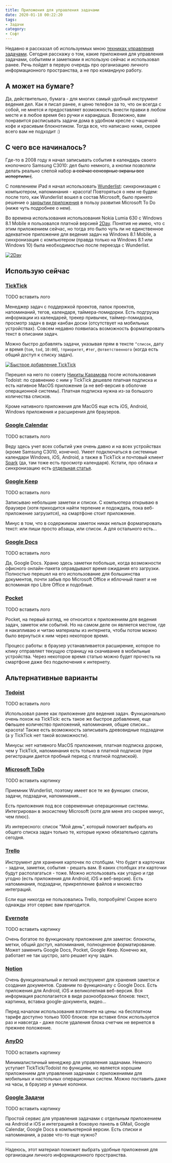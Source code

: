 ```yaml
---
title: Приложения для управления задачами
date: 2020-01-18 00:22:20
tags:
- Задачи 
category:
- Софт
---
```


Недавно я рассказал об используемых мною [техниках управления задачами](/posts/2020/time-management-techniques/). Сегодня расскажу о том, какие приложения для управления задачами, событиям и заметками я использую сейчас и использовал ранее. Речь пойдет в первую очередь про организацию личного информационного пространства, а не про командную работу.

<!-- more -->

## А может на бумаге?

Да, действительно, бумага - для многих самый удобный инструмент ведения дел. Как я писал ранее, я ценю телефон за то, что он всегда с собой, не мнется и предоставляет возможность внести правки в любом месте и в любое время без ручки и карандаша. Возможно, вам понравится расписывать задачи дома в удобном кресле с чашечкой кофе и красивым блокнотиком. Тогда все, что написано ниже, скорее всего вам не подходит :)

## С чего все начиналось?

Где-то в 2008 году я начал записывать события в календарь своего кнопочного Samsung C3010: дел было немного, а кнопки позволяли делать реально слепой набор ~~а сейчас сенсорные экраны все испортили:(~~.

С появлением iPad я начал использовать [Wunderlist](/posts/2013/wunderlist/): синхронизация с компьютером, напоминания - красота! Повторяться о нем не будем: после того, как Wunderlist вошел в состав Microsoft, было принято решение о [закрытии приложения](https://www.wunderlist.com/blog/join-us-on-our-new-journey/) в пользу развития Microsoft To Do (ниже чуть подробнее о нем).

Во времена использования использования Nokia Lumia 630 с Windows 8.1 Mobile я пользовался платной версией [2Day](https://www.2day-app.com/). Понятия не имею, что с этим приложением сейчас, но тогда это было чуть ли не единственное адекватное приложение для ведения задач на Windows 8.1 Mobile, а синхронизация с компьютером (правда только на Windows 8.1 или Windows 10) была необходимостью после переезда с Wunderlist.

[![2Day](/content/2020/time-management-soft/2day.png)](/content/2020/time-management-soft/2day.png)

## Использую сейчас

### [TickTick](https://ticktick.com/)

TODO вставить лого

Менеджер задач с поддержкой проектов, папок проектов, напоминаний, тегов, календаря, таймера-помидорки. Есть подгрузка информации из календарей, трекер привычек, таймер-помидорка, просмотр задач в виде канбан доски (отсутствует на мобильных устройствах). Совсем недавно появилась возможность форматировать текст в описании задач.

Можно быстро добавлять задачи, указывая прям в тексте `^список`, дату и время (`tom`, `tod`, `10:00`), `!приоритет`, `#тег`, `@ответственного` (когда есть общий доступ к списку задач).

[![Быстрое добавление TickTick](/content/2020/time-management-soft/ticktick-quick-add.png)](/content/2020/time-management-soft/ticktick-quick-add.png)

Перешел на него по совету [Никиты Карамова](https://karamoff.dev/) после использования Todoist: по сравнению с ним у TickTick дешевле платная подписка и есть нативное MacOS приложение (а не веб-версия в оболочке операционной системы). Платная подписка нужна из-за большого количества списков.

Кроме нативного приложения для MacOS еще есть iOS, Android, Windows приложения и расширения для браузеров.

### [Google Calendar](https://calendar.google.com)

TODO вставить лого

Веду здесь учет всех событий уже очень давно и на всех устройствах (кроме Samsung C3010, конечно). Умеет подключаться в системные календари Windows, iOS, Android, а также в TickTick и почтовый клиент [Spark](https://sparkmailapp.com/) (да, там тоже есть просмотр календаря). Кстати, про облака и синхронизацию есть [отдельная статья](/posts/2018/clouds/).

### [Google Keep](https://keep.google.com)

TODO вставить лого

Записываю небольшие заметки и списки. С компьютера открываю в браузере (хотя приходится найти терпение и подождать, пока веб-приложение загрузится), на смартфоне стоит приложение.

Минус в том, что в содержимом заметок никак нельзя форматировать текст: или пиши просто абзацы, или список. А для остального есть...

### [Google Docs](https://docs.google.com)

TODO вставить лого

Да, Google Docs. Храню здесь заметки побольше, когда возможности офисного онлайн-пакета оправдывают время ожидания его загрузки. Полностью перешел на его использование для большинства документов, почти забыв про Microsoft Office и яблочный пакет и не вспоминая про Libre Office и подобные.

### [Pocket](https://getpocket.com)

TODO вставить лого

Pocket, на первый взгляд, не относится к приложениям для ведения задач, заметок или событий. Но на самом деле он является местом, где я накапливаю и читаю материалы из интернета, чтобы потом можно было вернуться к ним через некоторое время.

Процесс работы: в браузер устанавливается расширение, которое по клику отправляет текущую страницу на скачивание в мобильные устройства. Через некоторое время статью можно будет прочесть на смартфоне даже без подключения к интернету.

## Альтернативные варианты

### [Todoist](http://todoist.com)

TODO вставить лого

Использовал ранее как приложение для ведения задач. Функционально очень похож на TickTick: есть такое же быстрое добавление, еще б**о**льшее количество приложений, напоминания, общие списки... красота! Также есть возможность записывать древовидные подзадачи (а у TickTick нет такой возможности).

Минусы: нет нативного MacOS приложения, платная подписка дороже, чем у TickTick, напоминания есть только в платной подписке (при регистрации дается пробный период с платной подпиской).

### [Microsoft ToDo](https://todo.microsoft.com/)

TODO вставить картинку

Приемник Wunderlist, поэтому имеет все те же функции: списки, задачи, подзадачи, напоминания... 

Есть приложения под все современные операционные системы. Интегрирован в экосистему Microsoft (хотя для меня это скорее минус, чем плюс).

Из интересного: список "Мой день", который помогает выбрать из общего списка задач только те, которые нужно обязательно сделать сегодня. 

### [Trello](https://trello.com)

Инструмент для хранения карточек по столбцам. Что будет в карточках - задачи, заметки, события - решать вам. В каких столбцах эти карточки будут располагаться - тоже. Можно использовать как угодно и где угодно (есть приложения для Android, iOS и веб-версия). Есть напоминания, подзадачи, прикрепление файлов и множество интеграций. 

Если еще никогда не пользовались Trello, попробуйте! Скорее всего однажды этот сервис вам пригодится.

### [Evernote](https://evernote.com)

TODO вставить картинку

Очень богатое по функционалу приложение для заметок: блокноты, метки, общий доступ, напоминания, полноценное форматирование. Может заменить Google Docs, Pocket, Google Keep. Конечно же, работает не так шустро, зато решает кучу задач. 

### [Notion](http://notion.so)

Очень функциональный и легкий инструмент для хранения заметок и создания документов. Сравним по функционалу с Google Docs. Есть приложения для Android, iOS и великолепная веб-версия. Вся информация располагается в виде разнообразных блоков: текст, картинка, вставка google-документа, видео...

Перед началом использования взгляните на цены: на бесплатном тарифе доступно только 1000 блоков: при вставке блок используется раз и навсегда - даже после удаления блока счетчик не вернется в прежнее положение. 

### [AnyDO](https://www.any.do/)

TODO вставить картинку

Минималистичный менеджер для управления задачами. Немного уступает TickTick/Todoist по функциям, но является хорошим приложением для управления задачами с приложениями для мобильных и настольных операционных систем. Можно поставить даже на часы, в браузер и умные колонки.

### [Google Задачи](https://mail.google.com/tasks/canvas)

TODO вставить картинку

Простой сервис для управления задачами с отдельным приложением на Android и iOS и интеграцией в боковую панель в GMail, Google Calendar, Google Docs в компьютерной версии. Есть списки и напоминания, а разве что-то еще нужно?

----

Надеюсь, этот материал поможет выбрать удобные приложения для организации личного информационного пространства.

